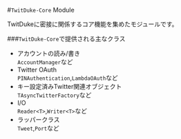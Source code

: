#`TwitDuke-Core` Module

TwitDukeに密接に関係するコア機能を集めたモジュールです。


###`TwitDuke-Core`で提供される主なクラス
 * アカウントの読み/書き  
`AccountManager`など
 * Twitter OAuth  
`PINAuthentication`,`LambdaOAuth`など
 * キー設定済みTwitter関連オブジェクト  
 `TAsyncTwitterFactory`など
 * I/O  
 `Reader<T>`,`Writer<T>`など
 * ラッパークラス  
 `Tweet`,`Port`など